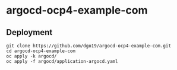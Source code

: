 # argocd-ocp4-example-com
## Deployment
```
git clone https://github.com/dgo19/argocd-ocp4-example-com.git
cd argocd-ocp4-example-com
oc apply -k argocd/
oc apply -f argocd/application-argocd.yaml
```
